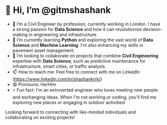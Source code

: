 # 👋 Hi, I’m @gitmshashank

- 👀 I’m a Civil Engineer by profession, currently working in London. I have a strong passion for **Data Science** and how it can revolutionize decision-making in engineering and infrastructure.
- 🌱 I’m currently learning **Python** and exploring the vast world of **Data Science** and **Machine Learning**. I'm also enhancing my skills in pavement asset management.
- 💞️ I’m looking to collaborate on projects that combine **Civil Engineering** expertise with **Data Science**, such as predictive maintenance for infrastructure, smart cities, or traffic analysis.
- 📫 How to reach me: Feel free to connect with me on LinkedIn (https://www.linkedin.com/in/shashankrrk/)
- 😄 Pronouns: He/Him
- ⚡ Fun fact: I'm an extroverted engineer who loves meeting new people and exchanging ideas. When I'm not working or coding, you'll find me exploring new places or engaging in outdoor activities!

Looking forward to connecting with like-minded individuals and collaborating on exciting projects!


<!---
gitmshashank/gitmshashank is a ✨ special ✨ repository because its `README.md` (this file) appears on your GitHub profile.
You can click the Preview link to take a look at your changes.
--->
